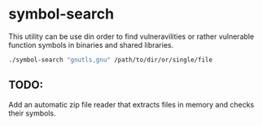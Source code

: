 # symbol-search


This utility can be use din order to find vulneravilities or rather vulnerable function symbols in binaries and shared libraries.

```sh
./symbol-search "gnutls,gnu" /path/to/dir/or/single/file
```


## TODO:

Add an automatic zip file reader that extracts files in memory and checks their symbols.
